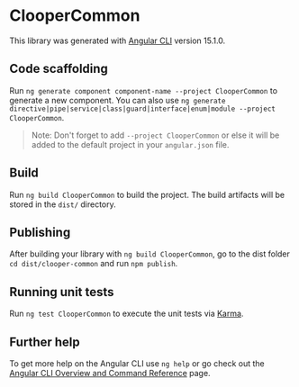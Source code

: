 # ClooperCommon

This library was generated with [Angular CLI](https://github.com/angular/angular-cli) version 15.1.0.

## Code scaffolding

Run `ng generate component component-name --project ClooperCommon` to generate a new component. You can also use `ng generate directive|pipe|service|class|guard|interface|enum|module --project ClooperCommon`.
> Note: Don't forget to add `--project ClooperCommon` or else it will be added to the default project in your `angular.json` file. 

## Build

Run `ng build ClooperCommon` to build the project. The build artifacts will be stored in the `dist/` directory.

## Publishing

After building your library with `ng build ClooperCommon`, go to the dist folder `cd dist/clooper-common` and run `npm publish`.

## Running unit tests

Run `ng test ClooperCommon` to execute the unit tests via [Karma](https://karma-runner.github.io).

## Further help

To get more help on the Angular CLI use `ng help` or go check out the [Angular CLI Overview and Command Reference](https://angular.io/cli) page.
